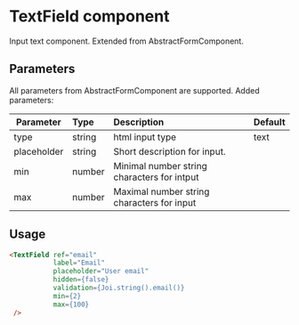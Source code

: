 # TextField component

Input text component. Extended from AbstractFormComponent.

## Parameters

All parameters from AbstractFormComponent are supported. Added parameters:

| Parameter | Type | Description | Default  |
| --- | :--- | :--- | :--- |
| type  | string   | html input type | text |
| placeholder  | string   | Short description for input.|  | |
| min  | number   | Minimal number string characters for intput |  |
| max  | number   | Maximal number string characters for input  |  |

## Usage

```html
<TextField ref="email"
           label="Email"
           placeholder="User email"
           hidden={false}
           validation={Joi.string().email()}
           min={2}
           max={100}
 />
```
